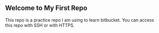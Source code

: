 
Welcome to My First Repo
-------------------------------
This repo is a practice repo I am using to learn bitbucket.
You can access this repo with SSH or with HTTPS.